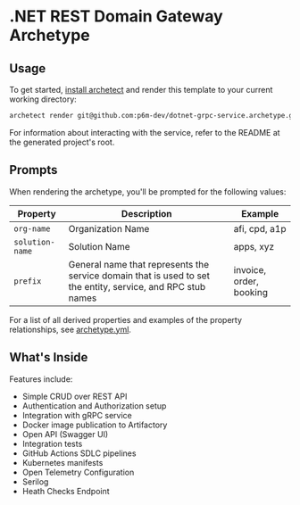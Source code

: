 # .NET REST Domain Gateway Archetype

## Usage

To get started, [install archetect](https://github.com/p6m-dev/development-handbook)
and render this template to your current working directory:

```bash
archetect render git@github.com:p6m-dev/dotnet-grpc-service.archetype.git
```

For information about interacting with the service, refer to the README at the generated
project's root.

## Prompts

When rendering the archetype, you'll be prompted for the following values:

| Property          | Description                                                                                                         | Example                       |
| ----------------- | ------------------------------------------------------------------------------------------------------------------- | ----------------------------- |
| `org-name`        | Organization Name                                                                                                   | afi, cpd, a1p                 |
| `solution-name`   | Solution Name                                                                                                       | apps, xyz                     |
| `prefix`          | General name that represents the service domain that is used to set the entity, service, and RPC stub names         | invoice, order, booking       |

For a list of all derived properties and examples of the property relationships, see [archetype.yml](./archetype.yml).

## What's Inside

Features include:
- Simple CRUD over REST API
- Authentication and Authorization setup
- Integration with gRPC service 
- Docker image publication to Artifactory
- Open API (Swagger UI)
- Integration tests
- GitHub Actions SDLC pipelines
- Kubernetes manifests
- Open Telemetry Configuration
- Serilog
- Heath Checks Endpoint
